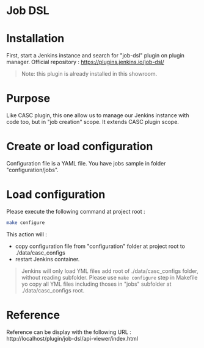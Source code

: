 # Job DSL

# Installation
First, start a Jenkins instance and search for "job-dsl" plugin on plugin manager.
Official repository : https://plugins.jenkins.io/job-dsl/

> Note: this plugin is already installed in this showroom.

# Purpose
Like CASC plugin, this one allow us to manage our Jenkins instance with code too, but in "job creation" scope. It extends CASC plugin scope.

# Create or load configuration
Configuration file is a YAML file. You have jobs sample in folder "configuration/jobs".

# Load configuration
Please execute the following command at project root : 
```bash
make configure
```
This action will : 
- copy configuration file from "configuration" folder at project root to ./data/casc_configs
- restart Jenkins container.

> Jenkins will only load YML files add root of ./data/casc_configs folder, without reading subfolder. Please use `make configure` step in Makefile yo copy all YML files including thoses in "jobs" subfolder at ./data/casc_configs root.

# Reference
Reference can be display with the following URL : http://localhost/plugin/job-dsl/api-viewer/index.html
